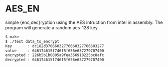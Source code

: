 # AES_EN
simple {enc,dec}ryption using the AES intruction from intel in assembly.
The program will generate a random aes-128 key.
```bash
$ make
$ ./test data_to_encrypt
Key       : dc182d37666032776660327766603277
value     : 646174615f746f5f656e637279707400
encrypted : 226b5b1b0805a9fea356918225bc8afc
decrypted : 646174615f746f5f656e637279707400
```
